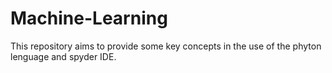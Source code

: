 # Machine-Learning

This repository aims to provide some key concepts in the use of the phyton lenguage and spyder IDE. 

